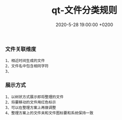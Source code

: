 ﻿---
layout: post
title:  "qt-文件分类规则"
date:   2020-5-28 19:00:00 +0200
categories: qt
---

### 文件关联维度   
```
1、相近时间生成的文件
2、文件名中包含相同字符
3、
```
### 展示方式
```
1、以树状方式展示即将整理的文件
2、将要移动的文件用红色标示
3、可以在整理方案上再做调整
4、整理方案上的文件夹和文件图标要和系统保持一致
```

